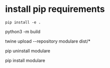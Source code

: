 # install pip requirements
    pip install -e .

python3 -m build

twine upload --repository modulare dist/*

pip uninstall modulare

pip install modulare
